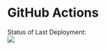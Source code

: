 # GitHub Actions 


Status of Last Deployment:<br>
<img src="https://github.com/Solar99/deployforAWS/workflows/My-GitHubActions/badge.svg?branch=master"><br>



